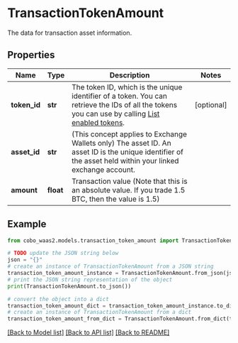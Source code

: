 # TransactionTokenAmount

The data for transaction asset information.

## Properties

Name | Type | Description | Notes
------------ | ------------- | ------------- | -------------
**token_id** | **str** | The token ID, which is the unique identifier of a token. You can retrieve the IDs of all the tokens you can use by calling [List enabled tokens](/v2/api-references/wallets/list-enabled-tokens). | [optional] 
**asset_id** | **str** | (This concept applies to Exchange Wallets only) The asset ID. An asset ID is the unique identifier of the asset held within your linked exchange account. | 
**amount** | **float** | Transaction value (Note that this is an absolute value. If you trade 1.5 BTC, then the value is 1.5)  | 

## Example

```python
from cobo_waas2.models.transaction_token_amount import TransactionTokenAmount

# TODO update the JSON string below
json = "{}"
# create an instance of TransactionTokenAmount from a JSON string
transaction_token_amount_instance = TransactionTokenAmount.from_json(json)
# print the JSON string representation of the object
print(TransactionTokenAmount.to_json())

# convert the object into a dict
transaction_token_amount_dict = transaction_token_amount_instance.to_dict()
# create an instance of TransactionTokenAmount from a dict
transaction_token_amount_from_dict = TransactionTokenAmount.from_dict(transaction_token_amount_dict)
```
[[Back to Model list]](../README.md#documentation-for-models) [[Back to API list]](../README.md#documentation-for-api-endpoints) [[Back to README]](../README.md)


